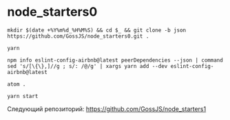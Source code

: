 # node_starters0

`mkdir $(date +%Y%m%d_%H%M%S) && cd $_ && git clone -b json https://github.com/GossJS/node_starters0.git .`

`yarn`

`npm info eslint-config-airbnb@latest peerDependencies --json | command sed 's/[\{\},]//g ; s/: /@/g' | xargs yarn add --dev eslint-config-airbnb@latest`

`atom .`

`yarn start`


Следующий репозиторий: https://github.com/GossJS/node_starters1
